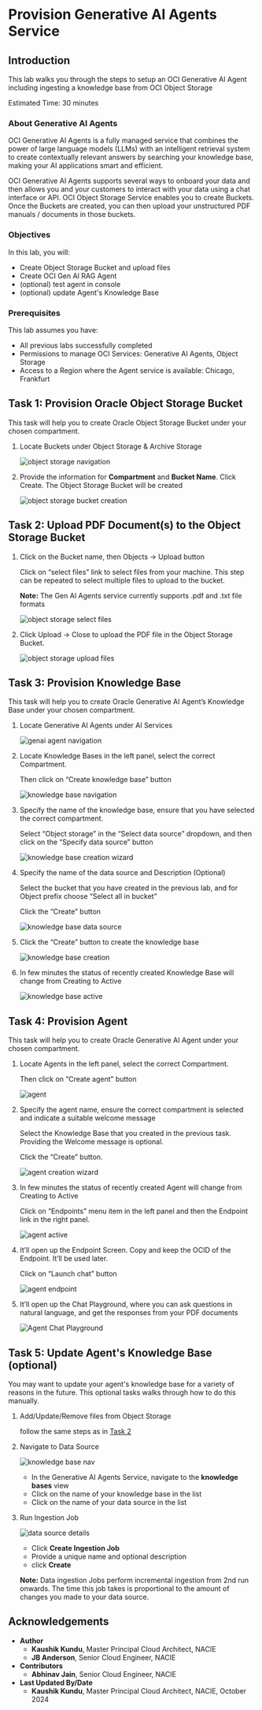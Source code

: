 # Provision Generative AI Agents Service

## Introduction

This lab walks you through the steps to setup an OCI Generative AI Agent including ingesting a knowledge base from OCI Object Storage

Estimated Time: 30 minutes

### About Generative AI Agents

OCI Generative AI Agents is a fully managed service that combines the power of large language models (LLMs) with an intelligent retrieval system to create contextually relevant answers by searching your knowledge base, making your AI applications smart and efficient.

OCI Generative AI Agents supports several ways to onboard your data and then allows you and your customers to interact with your data using a chat interface or API. OCI Object Storage Service enables you to create Buckets. Once the Buckets are created, you can then upload your unstructured PDF manuals / documents in those buckets.

### Objectives

In this lab, you will:

* Create Object Storage Bucket and upload files
* Create OCI Gen AI RAG Agent
* (optional) test agent in console
* (optional) update Agent's Knowledge Base

### Prerequisites

This lab assumes you have:

* All previous labs successfully completed
* Permissions to manage OCI Services: Generative AI Agents, Object Storage
* Access to a Region where the Agent service is available: Chicago, Frankfurt

## Task 1: Provision Oracle Object Storage Bucket

This task will help you to create Oracle Object Storage Bucket under your chosen compartment.

1. Locate Buckets under Object Storage & Archive Storage

    ![object storage navigation](images/os_nav.png)

2. Provide the information for **Compartment** and **Bucket Name**. Click Create.
    The Object Storage Bucket will be created

    ![object storage bucket creation](images/os_bucket_create.png)

    <!--TODO: may need object events and may want object versioning -->

## Task 2: Upload PDF Document(s) to the Object Storage Bucket

1. Click on the Bucket name, then Objects -> Upload button

    Click on “select files” link to select files from your machine. This step can be repeated to select multiple files to upload to the bucket.

    **Note:** The Gen AI Agents service currently supports .pdf and .txt file formats

    <!--TODO: should we provide a sample dataset? -->

    ![object storage select files](images/os_file_select.png)

2. Click Upload -> Close to upload the PDF file in the Object Storage Bucket.

    ![object storage upload files](images/os_upload.png)

## Task 3: Provision Knowledge Base

This task will help you to create Oracle Generative AI Agent’s Knowledge Base under your chosen compartment.

1. Locate Generative AI Agents under AI Services

    ![genai agent navigation](images/agent_nav.png)

2. Locate Knowledge Bases in the left panel, select the correct Compartment.

    Then click on “Create knowledge base” button

    ![knowledge base navigation](images/kb_nav.png)

3. Specify the name of the knowledge base, ensure that you have selected the correct compartment.

    Select “Object storage” in the “Select data source” dropdown, and then click on the “Specify data source” button

    ![knowledge base creation wizard](images/kb_wizard.png)

4. Specify the name of the data source and Description (Optional)

    Select the bucket that you have created in the previous lab, and for Object prefix choose “Select all in bucket”

    Click the “Create” button

    ![knowledge base data source](images/kb_data_source.png)

5. Click the “Create” button to create the knowledge base

    ![knowledge base creation](images/kb_create.png)

6. In few minutes the status of recently created Knowledge Base will change from Creating to Active

    ![knowledge base active](images/kb_active.png)

## Task 4: Provision Agent

This task will help you to create Oracle Generative AI Agent under your chosen compartment.

1. Locate Agents in the left panel, select the correct Compartment.

    Then click on “Create agent” button

    ![agent](images/agent.png)

2. Specify the agent name, ensure the correct compartment is selected and indicate a suitable welcome message

    Select the Knowledge Base that you created in the previous task. Providing the Welcome message is optional.

    Click the “Create” button.

    ![agent creation wizard](images/agent_wizard.png)

3. In few minutes the status of recently created Agent will change from Creating to Active

    Click on “Endpoints” menu item in the left panel and then the Endpoint link in the right panel.

    ![agent active](images/agent_active_endpoint.png)

4. It’ll open up the Endpoint Screen. Copy and keep the OCID of the Endpoint. It’ll be used later.

   Click on “Launch chat” button

   ![agent endpoint](images/agent_endpoint.png)

5. It’ll open up the Chat Playground, where you can ask questions in natural language, and get the responses from your PDF documents

    ![Agent Chat Playground](images/agent_launch_chat.png)

## Task 5: Update Agent's Knowledge Base (optional)

You may want to update your agent's knowledge base for a variety of reasons in the future. This optional tasks walks through how to do this manually.

1. Add/Update/Remove files from Object Storage

    follow the same steps as in [Task 2](#task-2-upload-pdf-documents-to-the-object-storage-bucket)

2. Navigate to Data Source

    ![knowledge base nav](images/kb_nav.png)

    * In the Generative AI Agents Service, navigate to the **knowledge bases** view
    * Click on the name of your knowledge base in the list
    * Click on the name of your data source in the list

3. Run Ingestion Job

    ![data source details](images/data_source.png)
    * Click **Create Ingestion Job**
    * Provide a unique name and optional description
    * click **Create**

    **Note:** Data ingestion Jobs perform incremental ingestion from 2nd run onwards. The time this job takes is proportional to the amount of changes you made to your data source.

## Acknowledgements

* **Author**
    * **Kaushik Kundu**, Master Principal Cloud Architect, NACIE
    * **JB Anderson**, Senior Cloud Engineer, NACIE
* **Contributors**
    * **Abhinav Jain**, Senior Cloud Engineer, NACIE
* **Last Updated By/Date**
    * **Kaushik Kundu**, Master Principal Cloud Architect, NACIE, October 2024